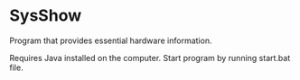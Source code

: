 # SysShow
Program that provides essential hardware information.

Requires Java installed on the computer. Start program by running start.bat file.
